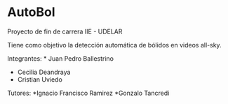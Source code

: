 # AutoBol

Proyecto de fin de carrera IIE - UDELAR

Tiene como objetivo la detección automática de bólidos en videos all-sky.

Integrantes: * Juan Pedro Ballestrino
* Cecilia Deandraya
* Cristian Uviedo

Tutores: *Ignacio Francisco Ramirez
*Gonzalo Tancredi
